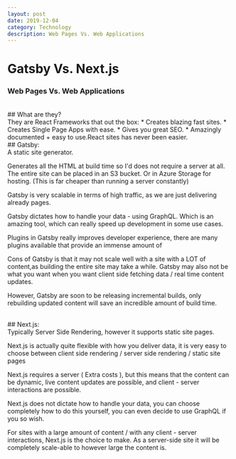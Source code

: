 ```yaml
---
layout: post
date: 2019-12-04
category: Technology 
description: Web Pages Vs. Web Applications
---
```



# Gatsby Vs. Next.js
### Web Pages Vs. Web Applications

<br/>
## What are they?
<br/>
They are React Frameworks that out the box:
* Creates blazing fast sites.
* Creates Single Page Apps with ease.
* Gives you great SEO.
* Amazingly documented + easy to use.React sites has never been easier.

<br/>
## Gatsby: 
<br/>
A static site generator.

Generates all the HTML at build time so I'd does not require a server at all. The entire site can be placed in an S3 bucket. Or in Azure Storage for hosting. (This is far cheaper than running a server constantly)

Gatsby is very scalable in terms of high traffic, as we are just delivering already pages.

Gatsby dictates how to handle your data - using GraphQL. Which is an amazing tool, which can really speed up development in some use cases.

Plugins in Gatsby really improves developer experience, there are many plugins available that provide an immense amount of 

Cons of Gatsby is that it may not scale well with a site with a LOT of content,as building the entire site may take a while. Gatsby may also not be what you want when you want client side fetching data / real time content updates.

However, Gatsby are soon to be releasing incremental builds, only rebuilding updated content will save an incredible amount of build time.


<br/>
## Next.js:
<br/>
Typically Server Side Rendering, however it supports static site pages. 

Next.js is actually quite flexible with how you deliver data, it is very easy to choose between client side rendering / server side rendering / static site pages

Next.js requires a server ( Extra costs ), but this means that the content can be dynamic, live content updates are possible, and client - server interactions are possible.

Next.js does not dictate how to handle your data, you can choose completely how to do this yourself, you can even decide to use GraphQL if you so wish.

For sites with a large amount of content / with any client - server interactions, Next.js is the choice to make. As a server-side site it will be completely scale-able to however large the content is.


